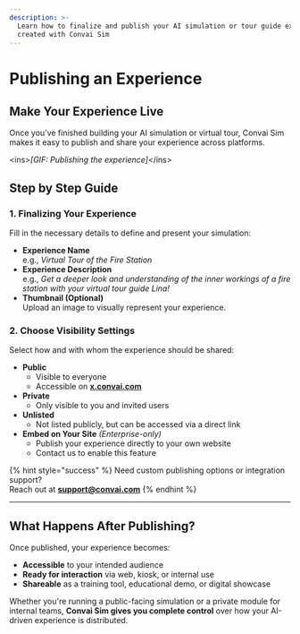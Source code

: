 ```yaml
---
description: >-
  Learn how to finalize and publish your AI simulation or tour guide experience
  created with Convai Sim
---
```


# Publishing an Experience

## **Make Your Experience Live**

Once you’ve finished building your AI simulation or virtual tour, Convai Sim makes it easy to publish and share your experience across platforms.

\<ins>_\[GIF: Publishing the experience]_\</ins>

## Step by Step Guide

### **1. Finalizing Your Experience**

Fill in the necessary details to define and present your simulation:

* **Experience Name**\
  e.g., _Virtual Tour of the Fire Station_
* **Experience Description**\
  e.g., _Get a deeper look and understanding of the inner workings of a fire station with your virtual tour guide Lina!_
* **Thumbnail (Optional)**\
  Upload an image to visually represent your experience.

### 2. Choose Visibility Settings

Select how and with whom the experience should be shared:

* **Public**
  * Visible to everyone
  * Accessible on [**x.convai.com**](https://x.convai.com)
* **Private**
  * Only visible to you and invited users
* **Unlisted**
  * Not listed publicly, but can be accessed via a direct link
* **Embed on Your Site** _(Enterprise-only)_
  * Publish your experience directly to your own website
  * Contact us to enable this feature

{% hint style="success" %}
Need custom publishing options or integration support?\
Reach out at **support@convai.com**
{% endhint %}

***

## **What Happens After Publishing?**

Once published, your experience becomes:

* **Accessible** to your intended audience
* **Ready for interaction** via web, kiosk, or internal use
* **Shareable** as a training tool, educational demo, or digital showcase

Whether you're running a public-facing simulation or a private module for internal teams, **Convai Sim gives you complete control** over how your AI-driven experience is distributed.
